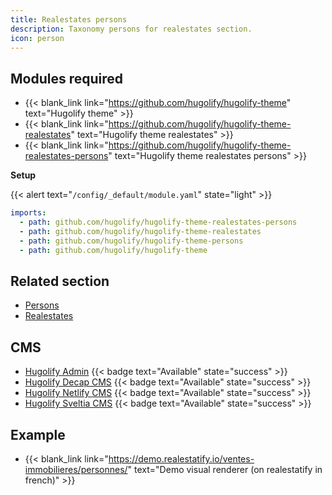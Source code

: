 ```yaml
---
title: Realestates persons
description: Taxonomy persons for realestates section.
icon: person
---
```


## Modules required

- {{< blank_link link="https://github.com/hugolify/hugolify-theme" text="Hugolify theme" >}}
- {{< blank_link link="https://github.com/hugolify/hugolify-theme-realestates" text="Hugolify theme realestates" >}}
- {{< blank_link link="https://github.com/hugolify/hugolify-theme-realestates-persons" text="Hugolify theme realestates persons" >}}

**Setup**

{{< alert text="`/config/_default/module.yaml`" state="light" >}}

```yml
imports:
  - path: github.com/hugolify/hugolify-theme-realestates-persons
  - path: github.com/hugolify/hugolify-theme-realestates
  - path: github.com/hugolify/hugolify-theme-persons
  - path: github.com/hugolify/hugolify-theme
```

## Related section

- [Persons](/docs/sections/persons/)
- [Realestates](/docs/sections/realestates/)

## CMS

- [Hugolify Admin](/docs/cms/admin/) {{< badge text="Available" state="success" >}}
- [Hugolify Decap CMS](/docs/cms/decap-cms/) {{< badge text="Available" state="success" >}}
- [Hugolify Netlify CMS](/docs/cms/netlify-cms/) {{< badge text="Available" state="success" >}}
- [Hugolify Sveltia CMS](/docs/cms/sveltia-cms/) {{< badge text="Available" state="success" >}}

## Example

- {{< blank_link link="https://demo.realestatify.io/ventes-immobilieres/personnes/" text="Demo visual renderer (on realestatify in french)" >}}

